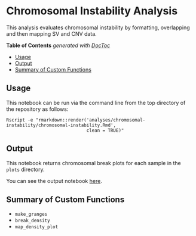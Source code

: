 # Chromosomal Instability Analysis

This analysis evaluates chromosomal instability by formatting, overlapping and
then mapping SV and CNV data.

<!-- START doctoc generated TOC please keep comment here to allow auto update -->
<!-- DON'T EDIT THIS SECTION, INSTEAD RE-RUN doctoc TO UPDATE -->
**Table of Contents**  *generated with [DocToc](https://github.com/thlorenz/doctoc)*

- [Usage](#usage)
- [Output](#output)
- [Summary of Custom Functions](#summary-of-custom-functions)

<!-- END doctoc generated TOC please keep comment here to allow auto update -->

## Usage

This notebook can be run via the command line from the top directory of the
repository as follows:

```
Rscript -e "rmarkdown::render('analyses/chromosomal-instability/chromosomal-instability.Rmd',
                              clean = TRUE)"
```

## Output

This notebook returns chromosomal break plots for each sample in the `plots` directory.

You can see the output notebook [here](https://cansavvy.github.io/openpbta-notebook-concept/chromosomal-instability/chromosomal-instability.nb.html).

## Summary of Custom Functions

- `make_granges`
- `break_density`
- `map_density_plot`
